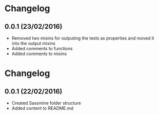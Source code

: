 # Changelog
## 0.0.1 (23/02/2016)
 - Removed two mixins for outputing the tests as properties and moved it into the output mixins 
 - Added comments to functions
 - Added comments to mixins

# Changelog
## 0.0.1 (22/02/2016)
 - Created Sassmine folder structure
 - Added content to README.md
 

